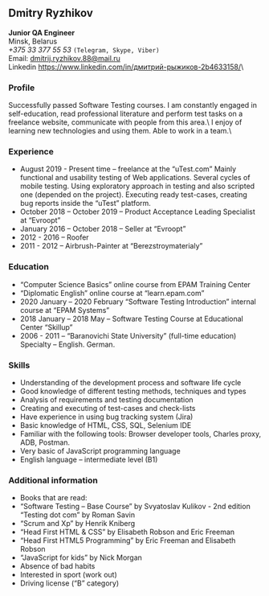 ## Dmitry Ryzhikov
**Junior QA Engineer**\
Minsk, Belarus\
*+375 33 377 55 53* `(Telegram, Skype, Viber)`\
Email: <dmitrij.ryzhikov.88@mail.ru>\
Linkedin <https://www.linkedin.com/in/дмитрий-рыжиков-2b4633158/>\

### Profile
Successfully passed Software Testing courses. I am constantly engaged in self-education, read professional literature and perform test tasks on a freelance website, communicate with people from this area.\ I enjoy of learning new technologies and using them. Able to work in a team.\

### Experience
* August 2019 - Present time – freelance at the “uTest.com”
Mainly functional and usability testing of Web applications. Several cycles of mobile testing. Using exploratory approach in testing and also scripted one (depended on the project). Executing ready test-cases, creating bug reports inside the “uTest” platform.
* October 2018 – October 2019 – Product Acceptance Leading Specialist at “Evroopt”
* January 2016 – October 2018 – Seller at “Evroopt”
* 2012 - 2016 – Roofer
* 2011 - 2012 – Airbrush-Painter at “Berezstroymaterialy”

### Education
* “Computer Science Basics” online course from EPAM Training Center
* “Diplomatic English” online course at “learn.epam.com”
* 2020 January – 2020 February “Software Testing Introduction” internal course at “EPAM Systems”
* 2018 January – 2018 May – Software Testing Course at Educational Center “Skillup”
* 2006 - 2011 – “Baranovichi State University” (full-time education)
Specialty – English. German.

### Skills
* Understanding of the development process and software life cycle
* Good knowledge of different testing methods, techniques and types
* Analysis of requirements and testing documentation
* Creating and executing of test-cases and check-lists
* Have experience in using bug tracking system (Jira)
* Basic knowledge of HTML, CSS, SQL, Selenium IDE
* Familiar with the following tools:
Browser developer tools, Charles proxy, ADB, Postman.
* Very basic of JavaScript programming language
* English language – intermediate level (B1)

### Additional information
* Books that are read:
* “Software Testing – Base Course” by Svyatoslav Kulikov - 2nd edition “Testing dot com” by Roman Savin
* “Scrum and Xp” by Henrik Kniberg
* “Head First HTML & CSS” by Elisabeth Robson and Eric Freeman
* “Head First HTML5 Programming” by Eric Freeman and Elisabeth Robson
* “JavaScript for kids” by Nick Morgan
* Absence of bad habits
* Interested in sport (work out)
* Driving license (“B” category)



